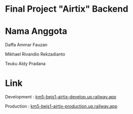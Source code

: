 # Final Project "Airtix" Backend

# Nama Anggota

Daffa Ammar Fauzan

Mikhael Rivandio Rekzadianto

Teuku Aldy Pradana

# Link

Development : [km5-bejs1-airtix-develop.up.railway.app](km5-bejs1-airtix-develop.up.railway.app "Railway Development")

Production : [km5-bejs1-airtix-production.up.railway.app](km5-bejs1-airtix-production.up.railway.app "Railway Development")
